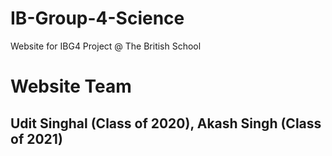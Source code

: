 # IB-Group-4-Science
 Website for IBG4 Project @ The British School
# Website Team
## Udit Singhal (Class of 2020), Akash Singh (Class of 2021)

